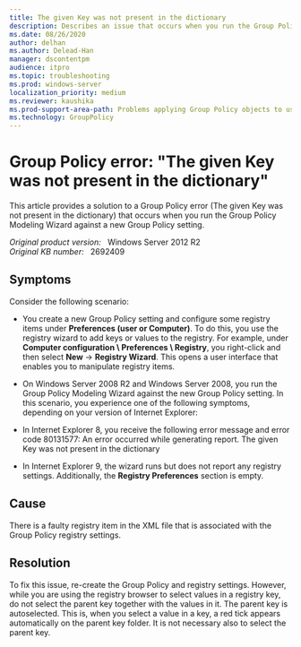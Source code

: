 ```yaml
---
title: The given Key was not present in the dictionary
description: Describes an issue that occurs when you run the Group Policy Modeling Wizard against a new Group Policy setting.
ms.date: 08/26/2020
author: delhan
ms.author: Delead-Han
manager: dscontentpm
audience: itpro
ms.topic: troubleshooting
ms.prod: windows-server
localization_priority: medium
ms.reviewer: kaushika
ms.prod-support-area-path: Problems applying Group Policy objects to users or computers
ms.technology: GroupPolicy
---
```

# Group Policy error: "The given Key was not present in the dictionary"

This article provides a solution to a Group Policy error (The given Key was not present in the dictionary) that occurs when you run the Group Policy Modeling Wizard against a new Group Policy setting.

_Original product version:_ &nbsp; Windows Server 2012 R2  
_Original KB number:_ &nbsp; 2692409

## Symptoms

Consider the following scenario:
- You create a new Group Policy setting and configure some registry items under **Preferences (user or Computer)**. To do this, you use the registry wizard to add keys or values to the registry. For example, under **Computer configuration \ Preferences \ Registry**, you right-click and then select **New**  -> **Registry Wizard**. This opens a user interface that enables you to manipulate registry items.
- On Windows Server 2008 R2 and Windows Server 2008, you run the Group Policy Modeling Wizard against the new Group Policy setting. In this scenario, you experience one of the following symptoms, depending on your version of Internet Explorer: 
- In Internet Explorer 8, you receive the following error message and error code 80131577: An error occurred while generating report. The given Key was not present in the dictionary

- In Internet Explorer 9, the wizard runs but does not report any registry settings. Additionally, the **Registry Preferences** section is empty.

## Cause

There is a faulty registry item in the XML file that is associated with the Group Policy registry settings.

## Resolution

To fix this issue, re-create the Group Policy and registry settings. However, while you are using the registry browser to select values in a registry key, do not select the parent key together with the values in it. The parent key is autoselected. This is, when you select a value in a key, a red tick appears automatically on the parent key folder. It is not necessary also to select the parent key.
